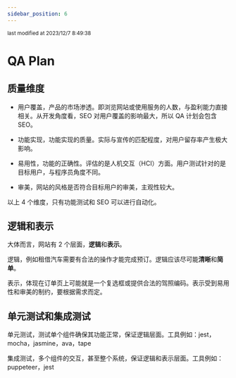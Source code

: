 ```yaml
---
sidebar_position: 6
---
```

    
<small color="#ccc">last modified at 2023/12/7 8:49:38</small>
# QA Plan

## 质量维度

- 用户覆盖，产品的市场渗透。即浏览网站或使用服务的人数，与盈利能力直接相关。从开发角度看，SEO 对用户覆盖的影响最大，所以 QA 计划会包含 SEO。

- 功能实现，功能实现的质量。实际与宣传的匹配程度，对用户留存率产生极大影响。

- 易用性，功能的正确性。评估的是人机交互（HCI）方面。用户测试针对的是目标用户，与程序员角度不同。

- 审美，网站的风格是否符合目标用户的审美，主观性较大。

以上 4 个维度，只有功能测试和 SEO 可以进行自动化。

## 逻辑和表示

大体而言，网站有 2 个层面，**逻辑**和**表示**。

逻辑，例如租借汽车需要有合法的操作才能完成预订。逻辑应该尽可能**清晰**和**简单**。

表示，体现在订单页上可能就是一个复选框或提供合法的驾照编码。表示受到易用性和审美的制约，要根据需求而定。

## 单元测试和集成测试

单元测试，测试单个组件确保其功能正常，保证逻辑层面。工具例如：jest，mocha，jasmine，ava，tape

集成测试，多个组件的交互，甚至整个系统，保证逻辑和表示层面。工具例如：puppeteer，jest

      